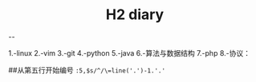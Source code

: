# <center>H2 diary</center>

--

1.-linux
2.-vim
3.-git
4.-python
5.-java
6.-算法与数据结构
7.-php
8.-协议：

##从第五行开始编号
`` :5,$s/^/\=line('.')-1.'.' ``
